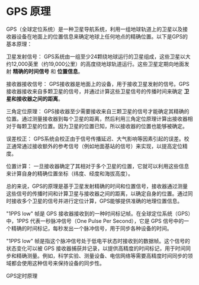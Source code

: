 # GPS 原理

GPS（全球定位系统）是一种卫星导航系统，利用一组地球轨道上的卫星以及接收器设备在地面上的位置信息来确定地球上任何地点的精确位置。以下是GPS的基本原理：

卫星发射信号： GPS系统由一组至少24颗绕地球运行的卫星组成，这些卫星以大约12,000英里（约19,000公里）的高度绕地球轨道运行。这些卫星定期向地面发射 __精确的时间信号__ 和 __位置信息__。

接收器接收信号： GPS接收器是地面上的设备，用于接收卫星发射的信号。GPS接收器接收来自多颗卫星的信号，并通过计算这些卫星信号的传播时间来确定 __卫星和接收器之间的距离__。

三角定位原理： GPS接收器至少需要接收来自三颗卫星的信号才能确定其精确的位置。通过测量接收器到每个卫星的距离，然后利用三角定位原理计算出接收器相对于每颗卫星的位置。因为卫星的位置已知，所以接收器的位置也能够被确定。

误差校正： GPS系统会校正由于信号传播延迟、大气影响等因素引起的误差。校正通常通过接收额外的参考信号（例如地面基站的信号）来实现，以提高定位精度。

位置计算： 一旦接收器确定了其相对于多个卫星的位置，它就可以利用这些信息来计算自身的精确位置坐标（纬度、经度和海拔高度）。

总的来说，GPS的原理是基于卫星发射精确的时间和位置信号，接收器通过测量这些信号的传播时间和计算卫星与接收器之间的距离，以确定自身的位置。通过同时接收多个卫星的信号并进行定位计算，GPS能够提供准确的地理位置信息。

"1PPS low" 帧是 GPS 接收器接收到的一种时间标记帧。在全球定位系统（GPS）中，1PPS 代表一秒脉冲信号（One Pulse Per Second），它是 GPS 信号中的一个精确的时间标记，每秒发出一个脉冲信号，用于同步各种设备的时间。

"1PPS low" 帧是指这个脉冲信号处于低电平状态时接收到的数据帧。这个信号的状态变化可以被 GPS 接收器捕获并记录，以提供高精度的时间标记，用于时间同步和精确测量。例如，科学实验、测量设备、电信网络等需要高精度时间同步的领域都会使用这种信号来保持设备的同步性。

GPS定时原理